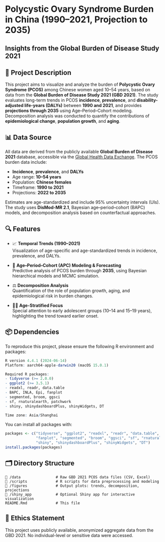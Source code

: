 
# Polycystic Ovary Syndrome Burden in China (1990–2021, Projection to 2035)
## Insights from the Global Burden of Disease Study 2021

## 🧬 Project Description

This project aims to visualize and analyze the burden of **Polycystic Ovary Syndrome (PCOS)** among Chinese women aged 10–54 years, based on data from the **Global Burden of Disease Study 2021 (GBD 2021)**. The study evaluates long-term trends in PCOS **incidence**, **prevalence**, and **disability-adjusted life-years (DALYs)** between **1990 and 2021**, and provides **projections through 2035** using Age–Period–Cohort modeling. Decomposition analysis was conducted to quantify the contributions of **epidemiological change**, **population growth**, and **aging**.

## 📊 Data Source

All data are derived from the publicly available **Global Burden of Disease 2021** database, accessible via the [Global Health Data Exchange](https://ghdx.healthdata.org/gbd-results-tool). The PCOS burden data include:
- **Incidence**, **prevalence**, and **DALYs**
- Age range: **10–54 years**
- Population: **Chinese females**
- Timeframe: **1990 to 2021**
- Projections: **2022 to 2035**

Estimates are age-standardized and include 95% uncertainty intervals (UIs). The study uses **DisMod-MR 2.1**, Bayesian age–period–cohort (BAPC) models, and decomposition analysis based on counterfactual approaches.

## 🔍 Features

- 📈 **Temporal Trends (1990–2021)**  
  Visualization of age-specific and age-standardized trends in incidence, prevalence, and DALYs.

- 🧬 **Age–Period–Cohort (APC) Modeling & Forecasting**  
  Predictive analysis of PCOS burden through **2035**, using Bayesian hierarchical models and MCMC simulation.

- ⚖️ **Decomposition Analysis**  
  Quantification of the role of population growth, aging, and epidemiological risk in burden changes.

- 👩‍⚕️ **Age-Stratified Focus**  
  Special attention to early adolescent groups (10–14 and 15–19 years), highlighting the trend toward earlier onset.

## 📦 Dependencies

To reproduce this project, please ensure the following R environment and packages:

```r
R version 4.4.1 (2024-06-14)
Platform: aarch64-apple-darwin20 (macOS 15.0.1)

Required R packages:
- tidyverse (>= 2.0.0)
- ggplot2 (>= 3.5.1)
- readxl, readr, data.table
- BAPC, INLA, Epi, fanplot
- segmented, broom, ggsci
- sf, rnaturalearth, patchwork
- shiny, shinydashboardPlus, shinyWidgets, DT

Time zone: Asia/Shanghai
```

You can install all packages with:

```r
packages <- c("tidyverse", "ggplot2", "readxl", "readr", "data.table", "BAPC", "INLA", "Epi", 
              "fanplot", "segmented", "broom", "ggsci", "sf", "rnaturalearth", "patchwork", 
              "shiny", "shinydashboardPlus", "shinyWidgets", "DT")
install.packages(packages)
```

## 🗂️ Directory Structure

```
📁 /data                # Raw GBD 2021 PCOS data files (CSV, Excel)
📁 /scripts             # R scripts for data preprocessing and modeling
📁 /figures             # Output plots: trends, decomposition, projections
📁 /shiny_app           # Optional Shiny app for interactive visualization
README.Rmd             # This file
```



## 🔐 Ethics Statement

This project uses publicly available, anonymized aggregate data from the GBD 2021. No individual-level or sensitive data were accessed.
